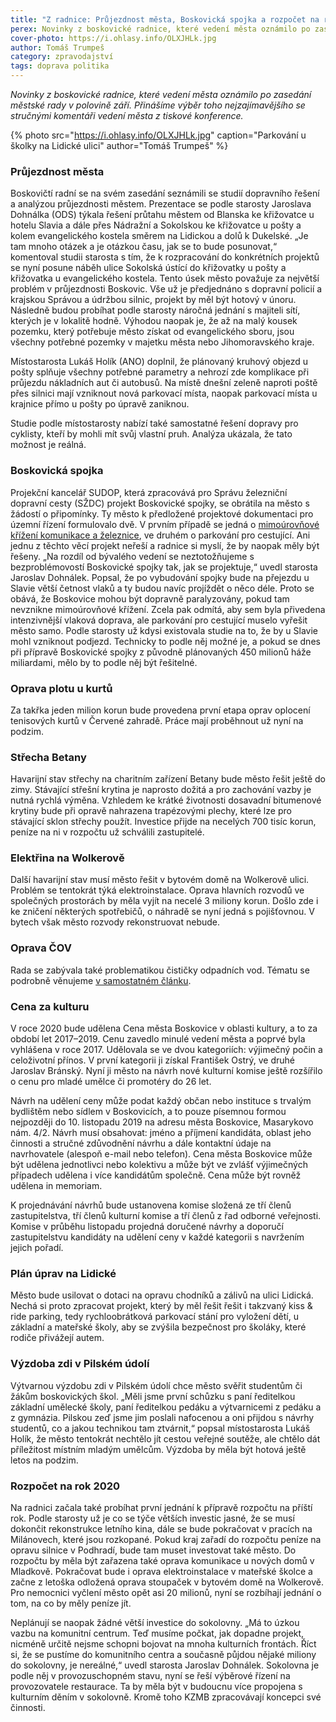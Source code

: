```yaml
---
title: "Z radnice: Průjezdnost města, Boskovická spojka a rozpočet na rok 2020"
perex: Novinky z boskovické radnice, které vedení města oznámilo po zasedání městské rady v polovině září. Přinášíme výběr toho nejzajímavějšího.
cover-photo: https://i.ohlasy.info/OLXJHLk.jpg
author: Tomáš Trumpeš
category: zpravodajství
tags: doprava politika
---
```


*Novinky z boskovické radnice, které vedení města oznámilo po zasedání městské rady v polovině září. Přinášíme výběr toho nejzajímavějšího se stručnými komentáři vedení města z tiskové konference.*

{% photo src="https://i.ohlasy.info/OLXJHLk.jpg" caption="Parkování u školky na Lidické ulici" author="Tomáš Trumpeš" %}

### Průjezdnost města

Boskovičtí radní se na svém zasedání seznámili se studií dopravního řešení a analýzou průjezdnosti městem. Prezentace se podle starosty Jaroslava Dohnálka (ODS) týkala řešení průtahu městem od Blanska ke křižovatce u hotelu Slavia a dále přes Nádražní a Sokolskou ke křižovatce u pošty a kolem evangelického kostela směrem na Lidickou a dolů k Dukelské. „Je tam mnoho otázek a je otázkou času, jak se to bude posunovat,“ komentoval studii starosta s tím, že k rozpracování do konkrétních projektů se nyní posune náběh ulice Sokolská ústící do křižovatky u pošty a křižovatka u evangelického kostela. Tento úsek město považuje za největší problém v průjezdnosti Boskovic. Vše už je předjednáno s dopravní policií a krajskou Správou a údržbou silnic, projekt by měl být hotový v únoru. Následně budou probíhat podle starosty náročná jednání s majiteli sítí, kterých je v lokalitě hodně. Výhodou naopak je, že až na malý kousek pozemku, který potřebuje město získat od evangelického sboru, jsou všechny potřebné pozemky v majetku města nebo Jihomoravského kraje.

Místostarosta Lukáš Holík (ANO) doplnil, že plánovaný kruhový objezd u pošty splňuje všechny potřebné parametry a nehrozí zde komplikace při průjezdu nákladních aut či autobusů. Na místě dnešní zeleně naproti poště přes silnici mají vzniknout nová parkovací místa, naopak parkovací místa u krajnice přímo u pošty po úpravě zaniknou.

Studie podle místostarosty nabízí také samostatné řešení dopravy pro cyklisty, kteří by mohli mít svůj vlastní pruh. Analýza ukázala, že tato možnost je reálná.

### Boskovická spojka

Projekční kancelář SUDOP, která zpracovává pro Správu železniční dopravní cesty (SŽDC) projekt Boskovické spojky, se obrátila na město s žádostí o připomínky. Ty město k předložené projektové dokumentaci pro územní řízení formulovalo dvě. V prvním případě se jedná o [mimoúrovňové křížení komunikace a železnice](https://forum.ohlasy.info/t/mimourovnove-krizeni-zeleznice-u-slavie/255), ve druhém o parkování pro cestující. Ani jednu z těchto věcí projekt neřeší a radnice si myslí, že by naopak měly být řešeny. „Na rozdíl od bývalého vedení se neztotožňujeme s bezproblémovostí Boskovické spojky tak, jak se projektuje,“ uvedl starosta Jaroslav Dohnálek. Popsal, že po vybudování spojky bude na přejezdu u Slavie větší četnost vlaků a ty budou navíc projíždět o něco déle. Proto se obává, že Boskovice mohou být dopravně paralyzovány, pokud tam nevznikne mimoúrovňové křížení. Zcela pak odmítá, aby sem byla přivedena intenzivnější vlaková doprava, ale parkování pro cestující muselo vyřešit město samo. Podle starosty už kdysi existovala studie na to, že by u Slavie mohl vzniknout podjezd. Technicky to podle něj možné je, a pokud se dnes při přípravě Boskovické spojky z původně plánovaných 450 milionů háže miliardami, mělo by to podle něj být řešitelné.

### Oprava plotu u kurtů

Za takřka jeden milion korun bude provedena první etapa oprav oplocení tenisových kurtů v Červené zahradě. Práce mají proběhnout už nyní na podzim.

### Střecha Betany

Havarijní stav střechy na charitním zařízení Betany bude město řešit ještě do zimy. Stávající střešní krytina je naprosto dožitá a pro zachování vazby je nutná rychlá výměna. Vzhledem ke krátké životnosti dosavadní bitumenové krytiny bude při opravě nahrazena trapézovými plechy, které lze pro stávající sklon střechy použít. Investice přijde na necelých 700 tisíc korun, peníze na ni v rozpočtu už schválili zastupitelé.

### Elektřina na Wolkerově

Další havarijní stav musí město řešit v bytovém domě na Wolkerově ulici. Problém se tentokrát týká elektroinstalace. Oprava hlavních rozvodů ve společných prostorách by měla vyjít na necelé 3 miliony korun. Došlo zde i ke zničení některých spotřebičů, o náhradě se nyní jedná s pojišťovnou. V bytech však město rozvody rekonstruovat nebude.

### Oprava ČOV

Rada se zabývala také problematikou čističky odpadních vod. Tématu se podrobně věnujeme [v samostatném článku](https://ohlasy.info/clanky/2019/09/cisticka.html). 

### Cena za kulturu

V roce 2020 bude udělena Cena města Boskovice v oblasti kultury, a to za období let 2017–2019. Cenu zavedlo minulé vedení města a poprvé byla vyhlášena v roce 2017. Udělovala se ve dvou kategoriích: výjimečný počin a celoživotní přínos. V první kategorii ji získal František Ostrý, ve druhé Jaroslav Bránský. Nyní ji město na návrh nové kulturní komise ještě rozšířilo o cenu pro mladé umělce či promotéry do 26 let.

Návrh na udělení ceny může podat každý občan nebo instituce s trvalým bydlištěm nebo sídlem v Boskovicích, a to pouze písemnou formou nejpozději do 10. listopadu 2019 na adresu města Boskovice, Masarykovo nám. 4/2. Návrh musí obsahovat: jméno a příjmení kandidáta, oblast jeho činnosti a stručné zdůvodnění návrhu a dále kontaktní údaje na navrhovatele (alespoň e-mail nebo telefon). Cena města Boskovice může být udělena jednotlivci nebo kolektivu a může být ve zvlášť výjimečných případech udělena i více kandidátům společně. Cena může být rovněž udělena in memoriam. 

K projednávání návrhů bude ustanovena komise složená ze tří členů zastupitelstva, tří členů kulturní komise a tří členů z řad odborné veřejnosti. Komise v průběhu listopadu projedná doručené návrhy a doporučí zastupitelstvu kandidáty na udělení ceny v každé kategorii s navržením jejich pořadí.

### Plán úprav na Lidické

Město bude usilovat o dotaci na opravu chodníků a zálivů na ulici Lidická. Nechá si proto zpracovat projekt, který by měl řešit řešit i takzvaný kiss & ride parking, tedy rychloobrátková parkovací stání pro vyložení dětí, u základní a mateřské školy, aby se zvýšila bezpečnost pro školáky, které rodiče přivážejí autem.

### Výzdoba zdi v Pilském údolí

Výtvarnou výzdobu zdi v Pilském údolí chce město svěřit studentům či žákům boskovických škol. „Měli jsme první schůzku s paní ředitelkou základní umělecké školy, paní ředitelkou pedáku a výtvarnicemi z pedáku a z gymnázia. Pilskou zeď jsme jim poslali nafocenou a oni přijdou s návrhy studentů, co a jakou technikou tam ztvárnit,“ popsal místostarosta Lukáš Holík, že město tentokrát nechtělo jít cestou veřejné soutěže, ale chtělo dát příležitost místním mladým umělcům. Výzdoba by měla být hotová ještě letos na podzim.

### Rozpočet na rok 2020

Na radnici začala také probíhat první jednání k přípravě rozpočtu na příští rok. Podle starosty už je co se týče větších investic jasné, že se musí dokončit rekonstrukce letního kina, dále se bude pokračovat v pracích na Milánovech, které jsou rozkopané. Pokud kraj zařadí do rozpočtu peníze na opravu silnice v Podhradí, bude tam muset investovat také město. Do rozpočtu by měla být zařazena také oprava komunikace u nových domů v Mladkově. Pokračovat bude i oprava elektroinstalace v mateřské školce a začne z letoška odložená oprava stoupaček v bytovém domě na Wolkerově. Pro nemocnici vyčlení město opět asi 20 milionů, nyní se rozbíhají jednání o tom, na co by měly peníze jít.

Neplánují se naopak žádné větší investice do sokolovny. „Má to úzkou vazbu na komunitní centrum. Teď musíme počkat, jak dopadne projekt, nicméně určitě nejsme schopni bojovat na mnoha kulturních frontách. Říct si, že se pustíme do komunitního centra a současně půjdou nějaké miliony do sokolovny, je nereálné,“ uvedl starosta Jaroslav Dohnálek. Sokolovna je podle něj v provozuschopném stavu, nyní se řeší výběrové řízení na provozovatele restaurace. Ta by měla být v budoucnu více propojena s kulturním děním v sokolovně. Kromě toho KZMB zpracovávají koncepci své činnosti.
